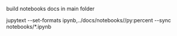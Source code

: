 build notebooks docs in main folder


jupytext --set-formats ipynb,../docs/notebooks//py:percent --sync notebooks/*.ipynb
